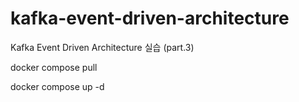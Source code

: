 # kafka-event-driven-architecture
Kafka Event Driven Architecture 실습 (part.3)

docker compose pull

docker compose up -d